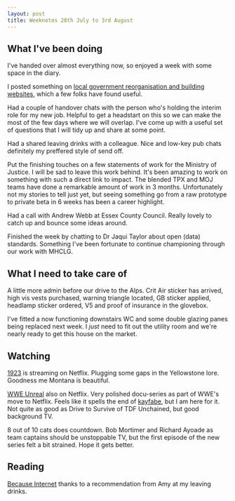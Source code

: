 ```yaml
---
layout: post
title: Weeknotes 28th July to 3rd August
---
```


## What I've been doing

I've handed over almost everything now, so enjoyed a week with some space in the diary.

I posted something on [local government reorganisation and building websites](https://benunsworth.co.uk/2025/07/30/LGR-new-council-website/), which a few folks have found useful.

Had a couple of handover chats with the person who's holding the interim role for my new job. Helpful to get a headstart on this so we can make the most of the few days where we will overlap. I've come up with a useful set of questions that I will tidy up and share at some point.

Had a shared leaving drinks with a colleague. Nice and low-key pub chats definitely my preffered style of send off.

Put the finishing touches on a few statements of work for the Ministry of Justice. I will be sad to leave this work behind. It's been amazing to work on something with such a direct link to impact. The blended TPX and MOJ teams have done a remarkable amount of work in 3 months. Unfortunately not my stories to tell just yet, but seeing something go from a raw prototype to private beta in 6 weeks has been a career highlight.

Had a call with Andrew Webb at Essex County Council. Really lovely to catch up and bounce some ideas around.

Finished the week by chatting to Dr Jaqui Taylor about open (data) standards. Something I've been fortunate to continue championing through our work with MHCLG.

## What I need to take care of

A little more admin before our drive to the Alps. Crit Air sticker has arrived, high vis vests purchased, warning triangle located, GB sticker applied, headlamp sticker ordered, V5 and proof of insurance in the glovebox.

I've fitted a now functioning downstairs WC and some double glazing panes being replaced next week. I *just* need to fit out the utility room and we're nearly ready to get this house on the market.

## Watching

[1923](https://www.imdb.com/title/tt18335752/) is streaming on Netflix. Plugging some gaps in the Yellowstone lore. Goodness me Montana is beautiful.

[WWE Unreal](https://www.netflix.com/gb/title/81928921) also on Netflix. Very polished docu-series as part of WWE's move to Netflix. Feels like it spells the end of [kayfabe](https://en.wikipedia.org/wiki/Kayfabe), but I am here for it. Not quite as good as Drive to Survive of TDF Unchained, but good background TV.

8 out of 10 cats does countdown. Bob Mortimer and Richard Ayoade as team captains should be unstoppable TV, but the first episode of the new series felt a bit strained. Hope it gets better.

## Reading

[Because Internet](https://gretchenmcculloch.com/book/) thanks to a recommendation from Amy at my leaving drinks.